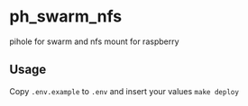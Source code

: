 # ph_swarm_nfs
pihole for swarm and nfs mount for raspberry

## Usage
Copy `.env.example` to `.env` and insert your values
`make deploy`


